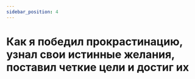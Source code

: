 ```yaml
---
sidebar_position: 4
---
```


# Как я победил прокрастинацию, узнал свои истинные желания, поставил четкие цели и достиг их
